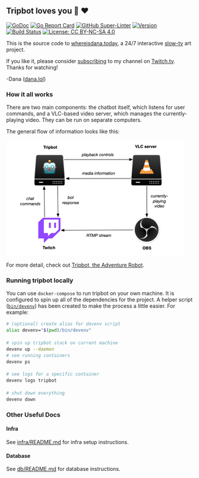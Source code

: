 ## Tripbot loves you :robot: :heart:

[![GoDoc](https://godoc.org/github.com/adanalife/tripbot?status.svg)](https://pkg.go.dev/github.com/adanalife/tripbot)
[![Go Report Card](https://goreportcard.com/badge/github.com/adanalife/tripbot)](https://goreportcard.com/report/github.com/adanalife/tripbot)
[![GitHub Super-Linter](https://github.com/adanalife/tripbot/workflows/Super%20Linter/badge.svg)](https://github.com/marketplace/actions/super-linter)
[![Version](https://img.shields.io/github/v/release/adanalife/tripbot?sort=semver&include_prereleases)](https://github.com/adanalife/tripbot/releases)
[![Build Status](https://img.shields.io/endpoint.svg?url=https%3A%2F%2Factions-badge.atrox.dev%2Fadanalife%2Ftripbot%2Fbadge&style=flat)](https://actions-badge.atrox.dev/adanalife/tripbot/goto)
[![License: CC BY-NC-SA 4.0](https://img.shields.io/badge/License-CC%20BY--NC--SA%204.0-lightgrey.svg)](https://creativecommons.org/licenses/by-nc-sa/4.0/)

This is the source code to [whereisdana.today](http://whereisdana.today), a 24/7 interactive [slow-tv](https://en.wikipedia.org/wiki/Slow_television) art project.

If you like it, please consider [subscribing](https://dana.lol/prime) to my channel on [Twitch.tv](https://www.twitch.tv/ADanaLife_).
Thanks for watching!

-Dana ([dana.lol](https://dana.lol))


### How it all works

There are two main components: the chatbot itself, which listens for user commands, and a VLC-based video server, which manages the currently-playing video.
They can be run on separate computers.

The general flow of information looks like this:

![A diagram showing the different components](assets/infra-diagram.png)

For more detail, check out [Tripbot, the Adventure Robot](https://dana.lol/2020/04/15/tripbot-the-adventure-robot/).


### Running tripbot locally

You can use `docker-compose` to run tripbot on your own machine.
It is configured to spin up all of the dependencies for the project.
A helper script ([`bin/devenv`](https://github.com/adanalife/tripbot/blob/main/bin/devenv)) has been created to make the process a little easier.
For example:

```bash
# (optional) create alias for devenv script
alias devenv="$(pwd)/bin/devenv"

# spin up tripbot stack on current machine
devenv up --daemon
# see running containers
devenv ps

# see logs for a specific container
devenv logs tripbot

# shut down everything
devenv down
```


### Other Useful Docs

#### Infra

See [infra/README.md](infra/README.md) for infra setup instructions.

#### Database

See [db/README.md](db/README.md) for database instructions.


